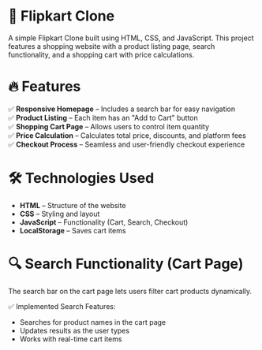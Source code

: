 # 📌 Flipkart Clone

A simple Flipkart Clone built using HTML, CSS, and JavaScript. This project features a shopping website with a product listing page, search functionality, and a shopping cart with price calculations.

# 🔥 Features
✅ **Responsive Homepage** – Includes a search bar for easy navigation  
✅ **Product Listing** – Each item has an "Add to Cart" button  
✅ **Shopping Cart Page** – Allows users to control item quantity  
✅ **Price Calculation** – Calculates total price, discounts, and platform fees  
✅ **Checkout Process** – Seamless and user-friendly checkout experience  

# 🛠️ Technologies Used
- **HTML** – Structure of the website  
- **CSS** – Styling and layout  
- **JavaScript** – Functionality (Cart, Search, Checkout)  
- **LocalStorage** – Saves cart items  

# 🔍 Search Functionality (Cart Page)

The search bar on the cart page lets users filter cart products dynamically.

✅ Implemented Search Features:
- Searches for product names in the cart page
- Updates results as the user types
- Works with real-time cart items




